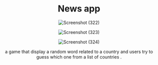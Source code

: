 
<div align="center">

 <h1>    News app  </h1>

   ![Screenshot (322)](https://github.com/Aniyo44/news-app/assets/109015835/6591c369-3ee5-40e7-9928-858468dd3ad9)

  ![Screenshot (323)](https://github.com/Aniyo44/news-app/assets/109015835/cb897209-66d3-450c-a7d7-9f16a05a5d54)

  ![Screenshot (324)](https://github.com/Aniyo44/news-app/assets/109015835/6c8a44cf-a14f-4172-86b6-1033e45aeb0a)

   <p> a game that display a random word related to a country and users try to guess which one from a list of countries .</p>


   </div>
